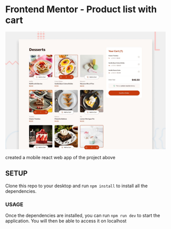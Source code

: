 # Frontend Mentor - Product list with cart

![Design preview for the Product list with cart coding challenge](./preview.jpg)

created a mobile react web app of the project above

## SETUP
Clone this repo to your desktop and run ``npm install`` to install all the dependencies.
### USAGE
Once the dependencies are installed, you can run ``npm run dev`` to start the application. You will then be able to access it on localhost 
